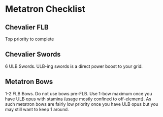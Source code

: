 # Metatron Checklist
## Chevalier FLB
Top priority to complete  
## Chevalier Swords
6 ULB Swords. ULB-ing swords is a direct power boost to your grid.
## Metatron Bows
1-2 FLB Bows. Do not use bows pre-FLB. Use 1-bow maximum once you have ULB opus with stamina (usage mostly confined to off-element). As such metatron bows are fairly low priority once you have ULB opus but you may still want to keep 1 around.
